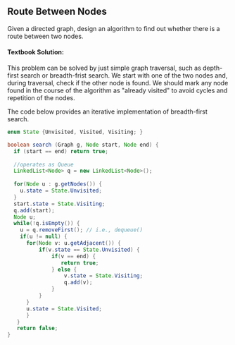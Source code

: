 ## Route Between Nodes

Given a directed graph, design an algorithm to find out whether there is a route between two nodes. 

#### Textbook Solution:

This problem can be solved by just simple graph traversal, such as depth-first search or breadth-frist search. 
We start with one of the two nodes and, during traversal, check if the other node is found. 
We should mark any node found in the course of the algorithm as "already visited" to avoid cycles and repetition of the nodes. 

The code below provides an iterative implementation of breadth-first search.
```java
enum State {Unvisited, Visited, Visiting; } 

boolean search (Graph g, Node start, Node end) {
  if (start == end) return true;
  
  //operates as Queue
  LinkedList<Node> q = new LinkedList<Node>();
  
  for(Node u : g.getNodes()) {
    u.state = State.Unvisited;
  }
  start.state = State.Visiting;
  q.add(start);
  Node u;
  while(!q.isEmpty()) {
    u = q.removeFirst(); // i.e., dequeue()
    if(u != null) {
      for(Node v: u.getAdjacent()) {
          if(v.state == State.Unvisited) {
              if(v == end) {
                 return true;
              } else {
                  v.state = State.Visiting;
                  q.add(v);
              }
          }
      }
      u.state = State.Visited;
      }
   }
   return false;
}

```
